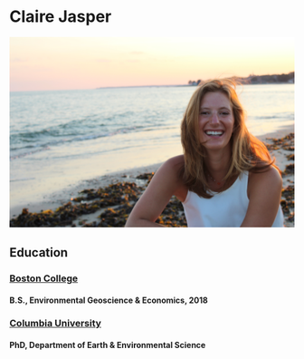# Claire Jasper
![me](IMG_2331.jpeg)
## Education 

### [ Boston College](https://www.bc.edu/) 
#### B.S., Environmental Geoscience & Economics, 2018 
### [Columbia University](https://www.columbia.edu/) 
#### PhD, Department of Earth & Environmental Science 